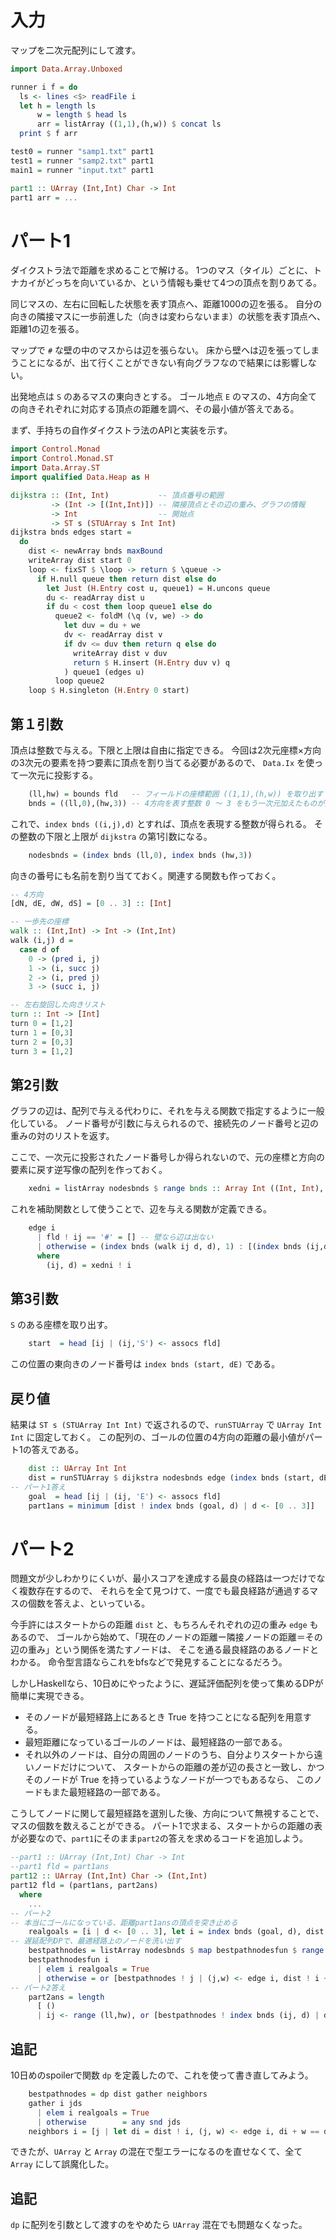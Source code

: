 # 入力

マップを二次元配列にして渡す。

```haskell
import Data.Array.Unboxed

runner i f = do
  ls <- lines <$> readFile i
  let h = length ls
      w = length $ head ls
      arr = listArray ((1,1),(h,w)) $ concat ls
  print $ f arr

test0 = runner "samp1.txt" part1
test1 = runner "samp2.txt" part1
main1 = runner "input.txt" part1

part1 :: UArray (Int,Int) Char -> Int
part1 arr = ...
```

# パート1

ダイクストラ法で距離を求めることで解ける。
1つのマス（タイル）ごとに、トナカイがどっちを向いているか、という情報も乗せて4つの頂点を割りあてる。

同じマスの、左右に回転した状態を表す頂点へ、距離1000の辺を張る。
自分の向きの隣接マスに一歩前進した（向きは変わらないまま）の状態を表す頂点へ、距離1の辺を張る。

マップで `#` な壁の中のマスからは辺を張らない。
床から壁へは辺を張ってしまうことになるが、出て行くことができない有向グラフなので結果には影響しない。

出発地点は `S` のあるマスの東向きとする。
ゴール地点 `E` のマスの、4方向全ての向きそれぞれに対応する頂点の距離を調べ、その最小値が答えである。

まず、手持ちの自作ダイクストラ法のAPIと実装を示す。

```haskell
import Control.Monad
import Control.Monad.ST
import Data.Array.ST
import qualified Data.Heap as H

dijkstra :: (Int, Int)           -- 頂点番号の範囲
         -> (Int -> [(Int,Int)]) -- 隣接頂点とその辺の重み、グラフの情報
         -> Int                  -- 開始点
         -> ST s (STUArray s Int Int)
dijkstra bnds edges start =
  do
    dist <- newArray bnds maxBound
    writeArray dist start 0
    loop <- fixST $ \loop -> return $ \queue ->
      if H.null queue then return dist else do
        let Just (H.Entry cost u, queue1) = H.uncons queue
        du <- readArray dist u
        if du < cost then loop queue1 else do
          queue2 <- foldM (\q (v, we) -> do
            let duv = du + we
            dv <- readArray dist v
            if dv <= duv then return q else do
              writeArray dist v duv
              return $ H.insert (H.Entry duv v) q
            ) queue1 (edges u)
          loop queue2
    loop $ H.singleton (H.Entry 0 start)
```

## 第１引数

頂点は整数で与える。下限と上限は自由に指定できる。
今回は2次元座標×方向の3次元の要素を持つ要素に頂点を割り当てる必要があるので、
`Data.Ix` を使って一次元に投影する。

```haskell
    (ll,hw) = bounds fld   -- フィールドの座標範囲 ((1,1),(h,w)) を取り出す
    bnds = ((ll,0),(hw,3)) -- 4方向を表す整数 0 ～ 3 をもう一次元加えたものが頂点の要素
```

これで、`index bnds ((i,j),d)` とすれば、頂点を表現する整数が得られる。
その整数の下限と上限が `dijkstra` の第1引数になる。

```haskell
    nodesbnds = (index bnds (ll,0), index bnds (hw,3))
```

向きの番号にも名前を割り当てておく。関連する関数も作っておく。

```haskell
-- 4方向
[dN, dE, dW, dS] = [0 .. 3] :: [Int]

-- 一歩先の座標
walk :: (Int,Int) -> Int -> (Int,Int)
walk (i,j) d =
  case d of
    0 -> (pred i, j)
    1 -> (i, succ j)
    2 -> (i, pred j)
    3 -> (succ i, j)

-- 左右旋回した向きリスト
turn :: Int -> [Int]
turn 0 = [1,2]
turn 1 = [0,3]
turn 2 = [0,3]
turn 3 = [1,2]
```

## 第2引数

グラフの辺は、配列で与える代わりに、それを与える関数で指定するように一般化している。
ノード番号が引数に与えられるので、接続先のノード番号と辺の重みの対のリストを返す。

ここで、一次元に投影されたノード番号しか得られないので、元の座標と方向の要素に戻す逆写像の配列を作っておく。

```haskell
    xedni = listArray nodesbnds $ range bnds :: Array Int ((Int, Int), Int) -- 番号からノードを復元する
```

これを補助関数として使うことで、辺を与える関数が定義できる。

```haskell
    edge i
      | fld ! ij == '#' = [] -- 壁なら辺は出ない
      | otherwise = (index bnds (walk ij d, d), 1) : [(index bnds (ij,d1), 1000) | d1 <- turn d] -- 前進と旋回
      where
        (ij, d) = xedni ! i
```

## 第3引数

`S` のある座標を取り出す。

```haskell
    start  = head [ij | (ij,'S') <- assocs fld]
```

この位置の東向きのノード番号は `index bnds (start, dE)` である。

## 戻り値

結果は `ST s (STUArray Int Int)` で返されるので、`runSTUArray` で `UArray Int Int` に固定しておく。
この配列の、ゴールの位置の4方向の距離の最小値がパート1の答えである。

```haskell
    dist :: UArray Int Int
    dist = runSTUArray $ dijkstra nodesbnds edge (index bnds (start, dE))
-- パート1答え
    goal  = head [ij | (ij, 'E') <- assocs fld]
    part1ans = minimum [dist ! index bnds (goal, d) | d <- [0 .. 3]]
```

# パート2

問題文が少しわかりにくいが、最小スコアを達成する最良の経路は一つだけでなく複数存在するので、
それらを全て見つけて、一度でも最良経路が通過するマスの個数を答えよ、といっている。

今手許にはスタートからの距離 `dist` と、もちろんそれぞれの辺の重み `edge` もあるので、
ゴールから始めて、「現在のノードの距離ー隣接ノードの距離＝その辺の重み」という関係を満たすノードは、
そこを通る最良経路のあるノードとわかる。
命令型言語ならこれをbfsなどで発見することになるだろう。

しかしHaskellなら、10日めにやったように、遅延評価配列を使って集めるDPが簡単に実現できる。

- そのノードが最短経路上にあるとき True を持つことになる配列を用意する。
- 最短距離になっているゴールのノードは、最短経路の一部である。
- それ以外のノードは、自分の周囲のノードのうち、自分よりスタートから遠いノードだけについて、
スタートからの距離の差が辺の長さと一致し、かつそのノードが True を持っているようなノードが一つでもあるなら、
このノードもまた最短経路の一部である。

こうしてノードに関して最短経路を選別した後、方向について無視することで、マスの個数を数えることができる。
パート1で求まる、スタートからの距離の表が必要なので、`part1`にそのまま`part2`の答えを求めるコードを追加しよう。

```haskell
--part1 :: UArray (Int,Int) Char -> Int
--part1 fld = part1ans
part12 :: UArray (Int,Int) Char -> (Int,Int)
part12 fld = (part1ans, part2ans)
  where
    ...
-- パート2
-- 本当にゴールになっている、距離part1ansの頂点を突き止める
    realgoals = [i | d <- [0 .. 3], let i = index bnds (goal, d), dist ! i == part1ans]
-- 遅延配列DPで、最適経路上のノードを洗い出す
    bestpathnodes = listArray nodesbnds $ map bestpathnodesfun $ range nodesbnds :: Array Int Bool
    bestpathnodesfun i
      | elem i realgoals = True
      | otherwise = or [bestpathnodes ! j | (j,w) <- edge i, dist ! i + w == dist ! j]
-- パート2答え
    part2ans = length
      [ ()
      | ij <- range (ll,hw), or [bestpathnodes ! index bnds (ij, d) | d <- [0 .. 3]]]
```

## 追記

10日めのspoilerで関数 `dp` を定義したので、これを使って書き直してみよう。

```haskell
    bestpathnodes = dp dist gather neighbors
    gather i jds
      | elem i realgoals = True
      | otherwise        = any snd jds
    neighbors i = [j | let di = dist ! i, (j, w) <- edge i, di + w == dist ! j]
```

できたが、`UArray` と `Array` の混在で型エラーになるのを直せなくて、全て `Array` にして誤魔化した。

## 追記

`dp` に配列を引数として渡すのをやめたら `UArray` 混在でも問題なくなった。
